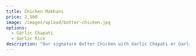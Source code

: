 ```yaml
---
title: Chicken Makhani
price: 2,500
image: /images/upload/butter-chicken.jpg
options:
  - Garlic Chapati
  - Garlic Rice
description: "Our signature Butter Chicken with Garlic Chapati or Garlic Basmati Rice. "
---
```

